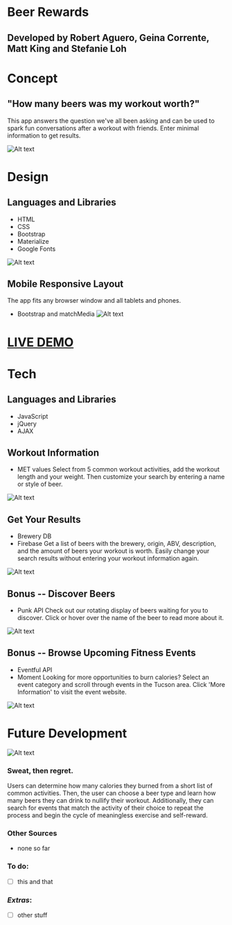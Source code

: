 # Beer Rewards

## Developed by Robert Aguero, Geina Corrente, Matt King and Stefanie Loh


# Concept


## "How many beers was my workout worth?"
This app answers the question we've all been asking and can be used to spark fun conversations after a workout with friends.
Enter minimal information to get results.

![Alt text](images/1logo.png?raw=true "Home Screen")



# Design


## Languages and Libraries
* HTML
* CSS
* Bootstrap
* Materialize
* Google Fonts

![Alt text](images/7full_screen.png?raw=true "Full Screen")



## Mobile Responsive Layout
The app fits any browser window and all tablets and phones.
* Bootstrap and matchMedia
![Alt text](images/6mockup.png?raw=true "Mockup")



# [LIVE DEMO](https://sloh03.github.io/beerRewards/)


# Tech

## Languages and Libraries
* JavaScript
* jQuery
* AJAX


## Workout Information
* MET values
Select from 5 common workout activities, add the workout length and your weight.
Then customize your search by entering a name or style of beer.

![Alt text](images/2enter_info.png?raw=true "Enter Info")



## Get Your Results
* Brewery DB
* Firebase
Get a list of beers with the brewery, origin, ABV, description, and the amount of beers your workout is worth.
Easily change your search results without entering your workout information again.

![Alt text](images/3results.png?raw=true "Results")


## Bonus -- Discover Beers
* Punk API
Check out our rotating display of beers waiting for you to discover. Click or hover over the name of the beer to read more about it.

![Alt text](images/4discover_beers.png?raw=true "Discover Beers")


## Bonus -- Browse Upcoming Fitness Events
* Eventful API
* Moment
Looking for more opportunities to burn calories? Select an event category and scroll through events in the Tucson area.
Click 'More Information' to visit the event website.

![Alt text](images/5events.png?raw=true "Find Events")



# Future Development

![Alt text](images/8development.png?raw=true "Fullscreen")







### Sweat, then regret.
Users can determine how many calories they burned from a short list of common activities.
Then, the user can choose a beer type and learn how many beers they can drink to nullify their workout.
Additionally, they can search for events that match the activity of their choice to repeat the process and begin the cycle of meaningless exercise and self-reward.

### Other Sources
* none so far

### To do:
- [ ] this and that
### *Extras*:
- [ ] other stuff



